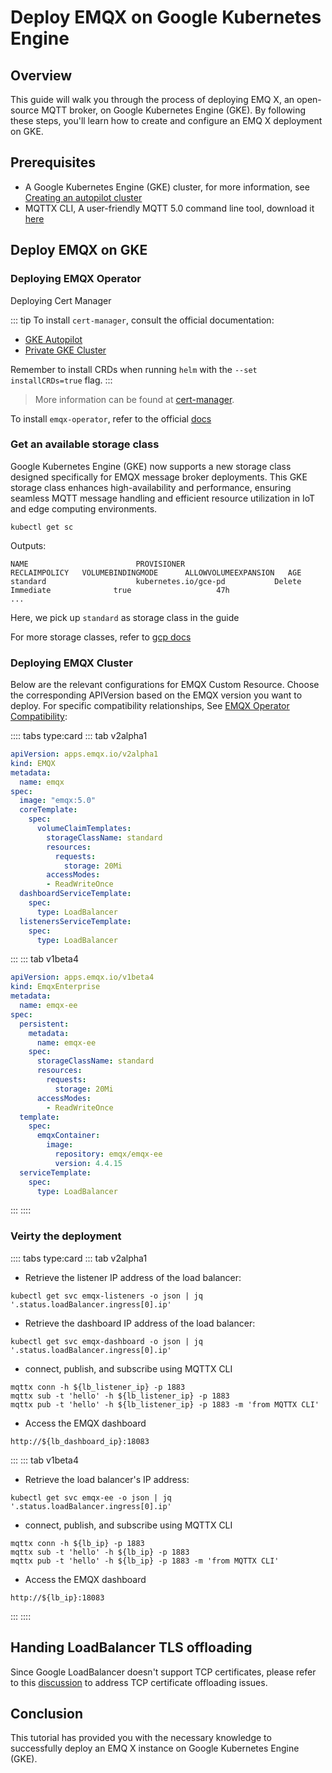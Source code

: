 # Deploy EMQX on Google Kubernetes Engine

## Overview

This guide will walk you through the process of deploying EMQ X, an open-source MQTT broker, on Google Kubernetes Engine (GKE). By following these steps, you'll learn how to create and configure an EMQ X deployment on GKE.

## Prerequisites

+ A Google Kubernetes Engine (GKE) cluster, for more information, see [Creating an autopilot cluster](https://cloud.google.com/kubernetes-engine/docs/how-to/creating-an-autopilot-cluster)
+ MQTTX CLI, A user-friendly MQTT 5.0 command line tool, download it [here](https://mqttx.app/cli)


## Deploy EMQX on GKE

### Deploying EMQX Operator

Deploying Cert Manager

::: tip
To install `cert-manager`, consult the official documentation:

- [GKE Autopilot](https://cert-manager.io/docs/installation/compatibility/#gke-autopilot)
- [Private GKE Cluster](https://cert-manager.io/docs/installation/compatibility/#gke)

Remember to install CRDs when running `helm` with the `--set installCRDs=true` flag.
:::

> More information can be found at [cert-manager](https://cert-manager.io).

To install `emqx-operator`, refer to the official [docs](https://github.com/emqx/emqx-operator/blob/main/docs/en_US/getting-started/getting-started.md)

### Get an available storage class

Google Kubernetes Engine (GKE) now supports a new storage class designed specifically for EMQX message broker deployments. This GKE storage class enhances high-availability and performance, ensuring seamless MQTT message handling and efficient resource utilization in IoT and edge computing environments.
```Shell
kubectl get sc
```
Outputs:
```Shell
NAME                        PROVISIONER                    RECLAIMPOLICY   VOLUMEBINDINGMODE      ALLOWVOLUMEEXPANSION   AGE
standard                    kubernetes.io/gce-pd           Delete          Immediate              true                   47h
...
```

Here, we pick up `standard` as storage class in the guide

For more storage classes, refer to [gcp docs](https://cloud.google.com/kubernetes-engine/docs/concepts/persistent-volumes#storageclasses)


### Deploying EMQX Cluster

Below are the relevant configurations for EMQX Custom Resource. Choose the corresponding APIVersion based on the EMQX version you want to deploy. For specific compatibility relationships, See [EMQX Operator Compatibility](../README.md):

:::: tabs type:card
::: tab v2alpha1

```yaml
apiVersion: apps.emqx.io/v2alpha1
kind: EMQX
metadata:
  name: emqx
spec:
  image: "emqx:5.0"
  coreTemplate:
    spec:
      volumeClaimTemplates:
        storageClassName: standard
        resources:
          requests:
            storage: 20Mi
        accessModes:
        - ReadWriteOnce
  dashboardServiceTemplate:
    spec:
      type: LoadBalancer
  listenersServiceTemplate:
    spec:
      type: LoadBalancer
```


:::
::: tab v1beta4

```yaml
apiVersion: apps.emqx.io/v1beta4
kind: EmqxEnterprise
metadata:
  name: emqx-ee
spec:
  persistent:
    metadata:
      name: emqx-ee
    spec:
      storageClassName: standard
      resources:
        requests:
          storage: 20Mi
      accessModes:
        - ReadWriteOnce
  template:
    spec:
      emqxContainer:
        image:
          repository: emqx/emqx-ee
          version: 4.4.15
  serviceTemplate:
    spec:
      type: LoadBalancer
```

:::
::::


### Veirty the deployment

:::: tabs type:card
::: tab v2alpha1

- Retrieve the listener IP address of the load balancer:
```Shell
kubectl get svc emqx-listeners -o json | jq '.status.loadBalancer.ingress[0].ip'
```

- Retrieve the dashboard IP address of the load balancer:
```Shell
kubectl get svc emqx-dashboard -o json | jq '.status.loadBalancer.ingress[0].ip'
```

- connect, publish, and subscribe using MQTTX CLI
```Shell
mqttx conn -h ${lb_listener_ip} -p 1883
mqttx sub -t 'hello' -h ${lb_listener_ip} -p 1883
mqttx pub -t 'hello' -h ${lb_listener_ip} -p 1883 -m 'from MQTTX CLI'
```

- Access the EMQX dashboard
```Shell
http://${lb_dashboard_ip}:18083
```

:::
::: tab v1beta4

- Retrieve the load balancer's IP address:
```Shell
kubectl get svc emqx-ee -o json | jq '.status.loadBalancer.ingress[0].ip'
```


- connect, publish, and subscribe using MQTTX CLI
```Shell
mqttx conn -h ${lb_ip} -p 1883
mqttx sub -t 'hello' -h ${lb_ip} -p 1883
mqttx pub -t 'hello' -h ${lb_ip} -p 1883 -m 'from MQTTX CLI'
```

- Access the EMQX dashboard
```Shell
http://${lb_ip}:18083
```

:::
::::

## Handing LoadBalancer TLS offloading

Since Google LoadBalancer doesn't support TCP certificates, please refer to this [discussion](https://github.com/emqx/emqx-operator/discussions/312) to address TCP certificate offloading issues.


## Conclusion

This tutorial has provided you with the necessary knowledge to successfully deploy an EMQ X instance on Google Kubernetes Engine (GKE).
